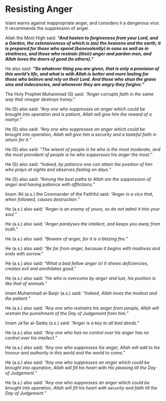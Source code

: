 Resisting Anger
===============

Islam warns against inappropriate anger, and considers it a dangerous
vice. It recommends the suppression of anger.

Allah the Most High said: ***“And hasten to forgiveness from your Lord,
and a Garden, the extensiveness of which is (as) the heavens and the
earth; it is prepared for those who spend (benevolently) in ease as well
as in straitness, and those who restrain (their) anger and pardon men,
and Allah loves the doers of good (to others).”***

He also said: ***“So whatever thing you are given, that is only a
provision of this world’s life, and what is with Allah is better and
more lasting for those who believe and rely on their Lord. And those who
shun the grave sins and indecencies, and whenever they are angry they
forgive.”***

The Holy Prophet Muhammad (S) said: *“Anger corrupts faith in the same
way that vinegar destroys honey.”*

He (S) also said: *“Any one who suppresses an anger which could be
brought into operation and is patient, Allah will give him the reward of
a martyr.”*

He (S) also said: *“Any one who suppresses an anger which could be
brought into operation, Allah will give him a security and a tasteful
faith in return for it.”*

He (S) also said: *“The wisest of people is he who is the most moderate,
and the most provident of people is he who suppersses his anger the
most.”*

He (S) also said: *“Indeed, by patience one can attain the position of
him who prays at nights and observes fasting on days.”*

He (S) also said: *“Among the best paths to Allah are the suppression of
anger and having patience with afflictions.”*

Imam ‘Ali (a.s.) the Commander of the Faithful said: *“Anger is a vice
that, when followed, causes destruction.”*

He (a.s.) also said: *“Anger is an enemy of yours, so do not admit it
into your soul.”*

He (a.s.) also said: *“Anger paralyses the intellect, and keeps you away
from truth.”*

He (a.s.) also said: *“Beware of anger, for it is a blazing fire.”*

He (a.s.) also said: *“Be far from anger, because it begins with madness
and ends with sorrow.”*

He (a.s.) also said: *“What a bad fellow anger is! It shows
deficiencies, creates evil and annihilates good.”*

He (a.s.) also said: *“He who is overcome by anger and lust, his
position is like that of animals.”*

Imam Muhammad al-Baqir (a.s.) said: *“Indeed, Allah loves the modest and
the patient.”*

He (a.s.) also said: *“Any one who restrains his anger from people,
Allah will restrain the punishment of the Day of Judgement from him.”*

Imam Ja’far al-Sadiq (a.s.) said: *“Anger is a key to all bad deeds.”*

He (a.s.) also said: *“Any one who has no control over his anger has no
control over his intellect.”*

He (a.s.) also said: *“Any one who suppresses his anger, Allah will add
to his honour and authority in this world and the world to come.”*

He (a.s.) also said: *“Any one who suppresses an anger which could be
brought into operation, Allah will fill his heart with His pleasing till
the Day of Judgement.”*

He (a.s.) also said: *“Any one who suppresses an anger which could be
brought into operation, Allah will fill his heart with security and
faith till the Day of Judgement.”*


